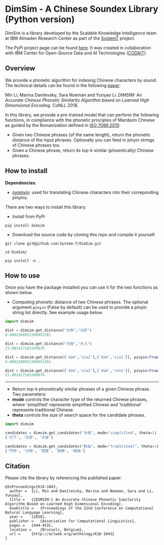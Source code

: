 # DimSim - A Chinese Soundex Library (Python version) 

DimSim is a library developed by the Scalable Knowledge Intelligence team at IBM Almaden Research Center as part of the [SystemT](https://researcher.watson.ibm.com/researcher/view_group.php?id=1264) project. 

The PyPi project page can be found [here](https://pypi.org/project/dimsim/). It was created in collaboration with IBM Center for Open-Source Data and AI Technologies ([CODAIT](http://codait.org)).

## Overview
We provide a phonetic algorithm for indexing Chinese characters by sound. The technical details can be found in the following [paper](http://aclweb.org/anthology/K18-1043):

Min Li, Marina Danilevsky, Sara Noeman and Yunyao Li. *DIMSIM: An Accurate Chinese Phonetic Similarity Algorithm based on Learned High Dimensional Encoding*. CoNLL 2018.

In this library, we provide a pre-trained model that can perform the following functions, in compliance with the phonetic principles of Mandarin Chinese as guided by the Romanization defined in [ISO 7098:2015](https://www.iso.org/standard/61420.html):
- Given two Chinese phrases (of the same length), return the phonetic distance of the input phrases. Optionally you can feed in pinyin strings of Chinese phrases too.
- Given a Chinese phrase, return its top-k similar (phoentically) Chinese phrases.



## How to install

**Dependencies**:
- [pypinyin](https://github.com/mozillazg/python-pinyin): used for translating Chinese characters into their correponding pinyins. 

There are two ways to install this library:
- Install from PyPi

```shell
pip install dimsim
```
- Download the source code by cloning this repo and compile it yourself.

```shell
git clone git@github.com:System-T/DimSim.git

cd DimSim/

pip install -e .
```

## How to use
Once you have the package installed you can use it for the two functions as shown below.

- Computing phonetic distance of two Chinese phrases. The optional argument `pinyin` (False by default) can be used to provide a pinyin string list directly. See example usage below.

```python
import dimsim

dist = dimsim.get_distance("大侠","大虾")
0.0002380952380952381

dist = dimsim.get_distance("大侠","大人")
25.001417183349876

dist = dimsim.get_distance(['da4','xia2'],['da4','xia1']], pinyin=True)
0.0002380952380952381

dist = dimsim.get_distance(['da4','xia2'],['da4','ren2']], pinyin=True)
25.001417183349876

```
***
- Return top-k phonetically similar phrases of a given Chinese phrase. Two parameters:
- **mode** controls the character type of the returned Chinese phrases, where 'simplified' represents simplified Chinese and 'traditional' represents traditional Chinese.
- **theta** controls the size of search space for the candidate phrases.
```python
import dimsim

candidates = dimsim.get_candidates("大侠", mode="simplified", theta=1)
['打下', '大虾', '大侠']

candidates = dimsim.get_candidates("粉丝", mode="traditinoal", theta=1)
['門市', '分時', '焚屍', '粉飾', '粉絲']
```

## Citation

Please cite the library by referencing the published paper:
```
@InProceedings{K18-1043,
  author = 	{Li, Min and Danilevsky, Marina and Noeman, Sara and Li, Yunyao},
  title = 	{{DIMSIM:} An Accurate Chinese Phonetic Similarity Algorithm Based on Learned High Dimensional Encoding},
  booktitle = 	{Proceedings of the 22nd Conference on Computational Natural Language Learning},
  year = 	{2018},
  publisher = 	{Association for Computational Linguistics},
  pages = 	{444-453},
  location = 	{Brussels, Belgium},
  url = 	{http://aclweb.org/anthology/K18-1043}
}
```
